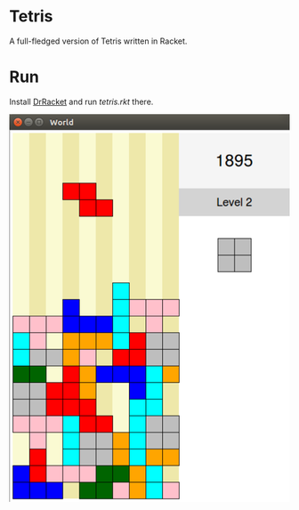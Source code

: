 Tetris
======
A full-fledged version of Tetris written in Racket.

Run
===
Install [DrRacket](https://download.racket-lang.org/) and run *tetris.rkt* there.

![Screenshot of the game](screenshot.png)

